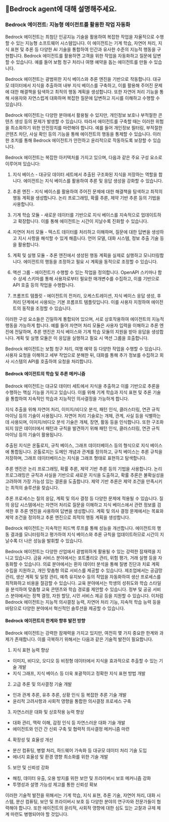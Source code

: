 ## Bedrock agent에 대해 설명해주세요. 

### Bedrock 에이전트: 지능형 에이전트를 활용한 작업 자동화

Bedrock 에이전트는 최첨단 인공지능 기술을 활용하여 복잡한 작업을 자율적으로 수행할 수 있는 지능형 소프트웨어 시스템입니다. 이 에이전트는 기계 학습, 자연어 처리, 지식 표현 및 추론 등 다양한 AI 기술을 통합하여 인간과 유사한 수준의 지능적 행동을 구현합니다. Bedrock 에이전트를 활용하면 고객을 위한 작업을 자동화하고 질문에 답변할 수 있습니다. 예를 들어 보험 청구 처리나 여행 예약을 돕는 에이전트를 만들 수 있습니다.

Bedrock 에이전트는 광범위한 지식 베이스와 추론 엔진을 기반으로 작동합니다. 대규모 데이터에서 지식을 추출하여 내부 지식 베이스를 구축하고, 이를 활용해 주어진 문제에 대한 해결책을 탐색하고 최적의 행동 계획을 생성합니다. 또한 자연어 처리 기능을 통해 사용자와 자연스럽게 대화하며 복잡한 질문에 답변하고 지시를 이해하고 수행할 수 있습니다.

Bedrock 에이전트는 다양한 분야에서 활용될 수 있지만, 개인정보 보호나 부적절한 콘텐츠 생성 등의 문제가 발생할 수 있습니다. 따라서 에이전트를 구축할 때는 이러한 위험을 최소화하기 위한 안전장치를 마련해야 합니다. 예를 들어 개인정보 필터링, 부적절한 콘텐츠 차단, 사실 확인 등의 기능을 통해 에이전트의 행동을 통제할 수 있습니다. 이러한 조치를 통해 Bedrock 에이전트가 안전하고 윤리적으로 작동하도록 보장할 수 있습니다.



Bedrock 에이전트는 복잡한 아키텍처를 가지고 있으며, 다음과 같은 주요 구성 요소로 이루어져 있습니다:

1. 지식 베이스 - 대규모 데이터 세트에서 추출된 구조화된 지식을 저장하는 역할을 합니다. 에이전트는 지식 베이스를 활용하여 추론 및 응답 생성을 강화할 수 있습니다.

2. 추론 엔진 - 지식 베이스를 활용하여 주어진 문제에 대한 해결책을 탐색하고 최적의 행동 계획을 생성합니다. 논리 프로그래밍, 확률 추론, 제약 기반 추론 등의 기법을 사용합니다.

3. 기계 학습 모듈 - 새로운 데이터를 기반으로 지식 베이스를 지속적으로 업데이트하고 확장합니다. 이를 통해 에이전트는 시간이 지날수록 진화할 수 있습니다.

4. 자연어 처리 모듈 - 텍스트 데이터를 처리하고 이해하며, 질문에 대한 답변을 생성하고 지시 사항을 해석할 수 있게 해줍니다. 언어 모델, 대화 시스템, 정보 추출 기술 등을 활용합니다.

5. 계획 및 실행 모듈 - 추론 엔진에서 생성된 행동 계획을 실제로 실행하고 모니터링합니다. 에이전트의 행동을 조정하고 필요 시 계획을 동적으로 조정할 수 있습니다.

6. 액션 그룹 - 에이전트가 수행할 수 있는 작업을 정의합니다. OpenAPI 스키마나 함수 상세 스키마를 통해 사용자로부터 필요한 매개변수를 수집하고, 이를 기반으로 API 호출 등의 작업을 수행합니다.

7. 프롬프트 템플릿 - 에이전트의 전처리, 오케스트레이션, 지식 베이스 응답 생성, 후처리 단계에서 사용되는 기본 프롬프트 템플릿입니다. 이를 사용자 지정하여 에이전트의 동작을 조정할 수 있습니다.

이러한 구성 요소들은 긴밀하게 통합되어 있으며, 서로 상호작용하여 에이전트의 지능적 행동을 가능하게 합니다. 예를 들어 자연어 처리 모듈은 사용자 입력을 이해하고 추론 엔진에 전달하며, 추론 엔진은 지식 베이스와 기계 학습 모듈의 지원을 받아 응답을 생성합니다. 계획 및 실행 모듈은 이 응답을 실행하고 필요 시 액션 그룹을 호출합니다.

Bedrock 에이전트는 보험 청구 처리, 여행 예약 등 다양한 작업을 수행할 수 있습니다. 사용자 요청을 이해하고 세부 작업으로 분해한 뒤, 대화를 통해 추가 정보를 수집하고 회사 시스템의 API를 호출하여 요청을 처리합니다.


#### Bedrock 에이전트의 학습 및 추론 메커니즘

Bedrock 에이전트는 대규모 데이터 세트에서 지식을 추출하고 이를 기반으로 추론을 수행하는 핵심 기능을 가지고 있습니다. 이를 위해 기계 학습과 지식 표현 및 추론 기술을 통합하여 지속적인 학습과 지능적인 의사결정을 가능하게 합니다.

지식 추출을 위해 자연어 처리, 이미지/비디오 분석, 패턴 인식, 클러스터링, 연관 규칙 마이닝 등의 기술이 사용됩니다. 자연어 처리 기술로는 개체, 관계, 사실 등을 식별하는 데 사용되며, 이미지/비디오 분석 기술은 개체, 장면, 활동 등을 인식합니다. 또한 구조화되지 않은 데이터에서 패턴과 규칙을 발견하기 위해 패턴 인식, 클러스터링, 연관 규칙 마이닝 등의 기술이 활용됩니다.

추출된 지식은 온톨로지, 규칙 베이스, 그래프 데이터베이스 등의 형식으로 지식 베이스에 통합됩니다. 온톨로지는 도메인 개념과 관계를 정의하고, 규칙 베이스는 추론 규칙을 저장하며, 그래프 데이터베이스는 지식을 그래프 형태로 표현하고 탐색합니다.

추론 엔진은 논리 프로그래밍, 확률 추론, 제약 기반 추론 등의 기법을 사용합니다. 논리 프로그래밍은 규칙과 사실을 기반으로 새로운 지식을 도출하고, 확률 추론은 불확실성을 고려하여 가장 가능성 있는 결론을 도출합니다. 제약 기반 추론은 제약 조건을 만족시키는 최적의 솔루션을 찾습니다.

추론 프로세스는 질의 응답, 계획 및 의사 결정 등 다양한 문제에 적용될 수 있습니다. 질의 응답 시스템에서는 자연어 처리로 질문을 이해하고 지식 베이스에서 관련 정보를 검색한 후 추론 엔진을 사용하여 답변을 생성합니다. 계획 및 의사 결정 문제에서는 목표와 제약 조건을 정의하고 추론 엔진으로 최적의 행동 계획을 생성합니다.

Bedrock 에이전트는 지속적인 피드백 루프를 통해 성능을 개선합니다. 에이전트의 행동 결과를 모니터링하고 평가하여 지식 베이스와 추론 규칙을 업데이트하므로 시간이 지날수록 더 나은 성능을 발휘할 수 있습니다.



Bedrock 에이전트는 다양한 산업에서 광범위하게 활용될 수 있는 강력한 잠재력을 지니고 있습니다. 금융 서비스 분야에서는 포트폴리오 관리, 위험 평가, 거래 실행 등을 자동화할 수 있습니다. 의료 분야에서는 환자 데이터 분석을 통해 질병 진단과 치료 계획 수립을 지원하고, 개인 맞춤형 의료 서비스를 제공할 수 있습니다. 제조업에서는 공급망 관리, 생산 계획 및 일정 관리, 예측 유지보수 등의 작업을 자동화하여 생산 프로세스를 최적화하고 비용을 절감할 수 있습니다. 교육 분야에서는 학생의 성취도와 학습 스타일을 분석하여 맞춤형 교육 콘텐츠와 학습 경로를 제안할 수 있습니다. 정부 및 공공 서비스 분야에서는 정책 결정, 자원 할당, 시민 서비스 제공 등을 지원할 수 있습니다. 이처럼 Bedrock 에이전트는 지능적 의사결정 능력, 자연어 처리 기능, 지속적 학습 능력 등을 바탕으로 다양한 분야에서 혁신적인 솔루션을 제공할 수 있습니다.


#### Bedrock 에이전트의 한계와 향후 발전 방향

Bedrock 에이전트는 강력한 잠재력을 가지고 있지만, 여전히 몇 가지 중요한 한계와 과제가 존재합니다. 이를 극복하기 위해서는 다음과 같은 기술적 발전이 필요합니다.

1. 지식 표현 능력 향상
- 이미지, 비디오, 오디오 등 비정형 데이터에서 지식을 효과적으로 추출할 수 있는 기술 개발
- 지식 그래프, 지식 베이스 등 더욱 포괄적이고 정확한 지식 표현 방법 개발

2. 고급 추론 및 의사결정 기술 개발
- 인과 관계 추론, 유추 추론, 상황 인식 등 복잡한 추론 기술 개발
- 윤리적 고려사항과 사회적 영향을 통합한 의사결정 프로세스 구축

3. 자연스러운 대화 및 상호작용 능력 향상
- 대화 관리, 맥락 이해, 감정 인식 등 자연스러운 대화 기술 개발
- 에이전트와 인간 간 신뢰 구축 및 협력적 의사결정 메커니즘 마련

4. 확장성 및 효율성 개선
- 분산 컴퓨팅, 병렬 처리, 하드웨어 가속화 등 대규모 데이터 처리 기술 도입
- 에너지 효율성 및 환경 영향 최소화를 위한 기술 개발

5. 보안 및 신뢰성 강화
- 해킹, 데이터 유출, 오용 방지를 위한 보안 및 프라이버시 보호 메커니즘 강화
- 투명성과 설명 가능성 제고를 통한 신뢰성 확보

이러한 기술적 발전을 위해서는 기계 학습, 지식 표현, 추론 기술, 자연어 처리, 대화 시스템, 분산 컴퓨팅, 보안 및 프라이버시 보호 등 다양한 분야의 연구자와 전문가들이 협력해야 합니다. 또한 에이전트의 윤리적, 사회적 영향에 대한 심도 있는 고찰과 규제 체계 마련도 병행되어야 할 것입니다.

